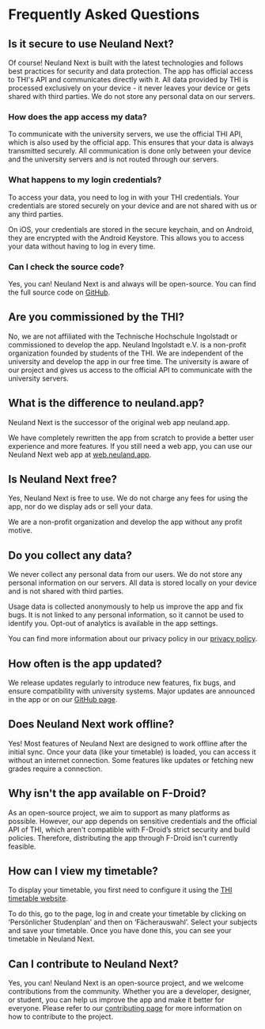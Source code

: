 # Frequently Asked Questions

## Is it secure to use Neuland Next?

Of course!
Neuland Next is built with the latest technologies and follows best practices for security and data protection. The app has official access to THI's API and communicates directly with it.
All data provided by THI is processed exclusively on your device - it never leaves your device or gets shared with third parties.
We do not store any personal data on our servers.

### How does the app access my data?

To communicate with the university servers, we use the official THI API, which is also used by the official app.
This ensures that your data is always transmitted securely.
All communication is done only between your device and the university servers and is not routed through our servers.

### What happens to my login credentials?

To access your data, you need to log in with your THI credentials.
Your credentials are stored securely on your device and are not shared with us or any third parties.

On iOS, your credentials are stored in the secure keychain, and on Android, they are encrypted with the Android Keystore.
This allows you to access your data without having to log in every time.

### Can I check the source code?

Yes, you can! Neuland Next is and always will be open-source. You can find the full source code on [GitHub](https://https://github.com/neuland-ingolstadt/neuland.app-native).

## Are you commissioned by the THI?

No, we are not affiliated with the Technische Hochschule Ingolstadt or commissioned to develop the app.
Neuland Ingolstadt e.V. is a non-profit organization founded by students of the THI. We are independent of the university and develop the app in our free time.
The university is aware of our project and gives us access to the official API to communicate with the university servers.

## What is the difference to neuland.app?

Neuland Next is the successor of the original web app neuland.app.

We have completely rewritten the app from scratch to provide a better user experience and more features.
If you still need a web app, you can use our Neuland Next web app at [web.neuland.app](https://web.neuland.app).

## Is Neuland Next free?

Yes, Neuland Next is free to use. We do not charge any fees for using the app, nor do we display ads or sell your data.

We are a non-profit organization and develop the app without any profit motive.

## Do you collect any data?

We never collect any personal data from our users. We do not store any personal information on our servers. All data is stored locally on your device and is not shared with third parties.

Usage data is collected anonymously to help us improve the app and fix bugs.
It is not linked to any personal information, so it cannot be used to identify you.
Opt-out of analytics is available in the app settings.

You can find more information about our privacy policy in our [privacy policy](/en/legal/privacy.md).

## How often is the app updated?

We release updates regularly to introduce new features, fix bugs, and ensure compatibility with university systems. Major updates are announced in the app or on our [GitHub page](https://github.com/neuland-ingolstadt/neuland.app-native).

## Does Neuland Next work offline?

Yes! Most features of Neuland Next are designed to work offline after the initial sync. Once your data (like your timetable) is loaded, you can access it without an internet connection. Some features like updates or fetching new grades require a connection.

## Why isn't the app available on F-Droid?

As an open-source project, we aim to support as many platforms as possible. However, our app depends on sensitive credentials and the official API of THI, which aren't compatible with F-Droid’s strict security and build policies. Therefore, distributing the app through F-Droid isn't currently feasible.

## How can I view my timetable?

To display your timetable, you first need to configure it using the [THI timetable website](https://hiplan.thi.de).

To do this, go to the page, log in and create your timetable by clicking on ‘Persönlicher Studenplan’ and then on ‘Fächerauswahl’. Select your subjects and save your timetable. Once you have done this, you can see your timetable in Neuland Next.

## Can I contribute to Neuland Next?

Yes, you can! Neuland Next is an open-source project, and we welcome contributions from the community. Whether you are a developer, designer, or student, you can help us improve the app and make it better for everyone.
Please refer to our [contributing page](/en/app/contribute) for more information on how to contribute to the project.
